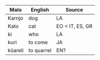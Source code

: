 Malo                    | English          | Source
----------------------- | ---------------- | --------------
Karnjo                  | dog              | LA
Kato                    | cat              | EO < IT, ES, GR
ki                      | who              | LA
kuri                    | to come          | JA
kŭareli                 | to quarrel       | EN?


